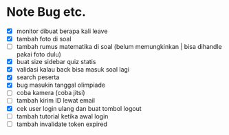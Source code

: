 # Note Bug etc.
- [x] monitor dibuat berapa kali leave
- [x] tambah foto di soal
- [ ] tambah rumus matematika di soal (belum memungkinkan | bisa dihandle pakai foto dulu)
- [x] buat size sidebar quiz statis
- [x] validasi kalau back bisa masuk soal lagi
- [x] search peserta
- [x] bug masukin tanggal olimpiade
- [ ] coba kamera (coba jitsi)
- [ ] tambah kirim ID lewat email
- [x] cek user login ulang dan buat tombol logout
- [ ] tambah tutorial ketika awal login
- [ ] tambah invalidate token expired
